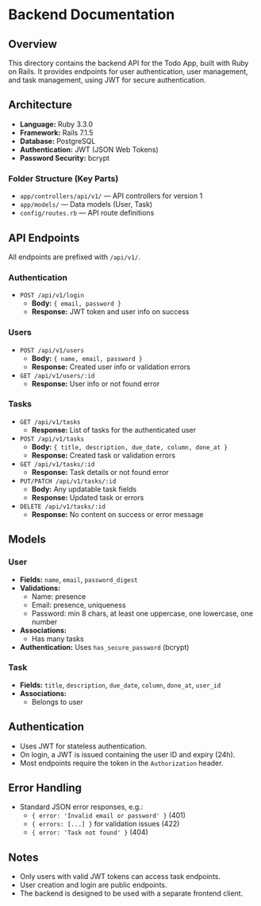 # Backend Documentation

## Overview
This directory contains the backend API for the Todo App, built with Ruby on Rails. It provides endpoints for user authentication, user management, and task management, using JWT for secure authentication.

## Architecture
- **Language:** Ruby 3.3.0
- **Framework:** Rails 7.1.5
- **Database:** PostgreSQL
- **Authentication:** JWT (JSON Web Tokens)
- **Password Security:** bcrypt

### Folder Structure (Key Parts)
- `app/controllers/api/v1/` — API controllers for version 1
- `app/models/` — Data models (User, Task)
- `config/routes.rb` — API route definitions

## API Endpoints
All endpoints are prefixed with `/api/v1/`.

### Authentication
- `POST /api/v1/login`
  - **Body:** `{ email, password }`
  - **Response:** JWT token and user info on success

### Users
- `POST /api/v1/users`
  - **Body:** `{ name, email, password }`
  - **Response:** Created user info or validation errors
- `GET /api/v1/users/:id`
  - **Response:** User info or not found error

### Tasks
- `GET /api/v1/tasks`
  - **Response:** List of tasks for the authenticated user
- `POST /api/v1/tasks`
  - **Body:** `{ title, description, due_date, column, done_at }`
  - **Response:** Created task or validation errors
- `GET /api/v1/tasks/:id`
  - **Response:** Task details or not found error
- `PUT/PATCH /api/v1/tasks/:id`
  - **Body:** Any updatable task fields
  - **Response:** Updated task or errors
- `DELETE /api/v1/tasks/:id`
  - **Response:** No content on success or error message

## Models

### User
- **Fields:** `name`, `email`, `password_digest`
- **Validations:**
  - Name: presence
  - Email: presence, uniqueness
  - Password: min 8 chars, at least one uppercase, one lowercase, one number
- **Associations:**
  - Has many tasks
- **Authentication:** Uses `has_secure_password` (bcrypt)

### Task
- **Fields:** `title`, `description`, `due_date`, `column`, `done_at`, `user_id`
- **Associations:**
  - Belongs to user

## Authentication
- Uses JWT for stateless authentication.
- On login, a JWT is issued containing the user ID and expiry (24h).
- Most endpoints require the token in the `Authorization` header.

## Error Handling
- Standard JSON error responses, e.g.:
  - `{ error: 'Invalid email or password' }` (401)
  - `{ errors: [...] }` for validation issues (422)
  - `{ error: 'Task not found' }` (404)

## Notes
- Only users with valid JWT tokens can access task endpoints.
- User creation and login are public endpoints.
- The backend is designed to be used with a separate frontend client.
